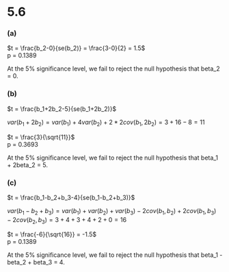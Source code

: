 # 5.6
### **(a)**

$t = \frac{b_2-0}{se(b_2)} = \frac{3-0}{2} = 1.5$  
p = 0.1389  

At the 5% significance level, we fail to reject the null hypothesis that beta_2 = 0.


### **(b)**

$t = \frac{b_1+2b_2-5}{se(b_1+2b_2)}$  

$var(b_1+2b_2) = var(b_1) + 4var(b_2) + 2*2cov(b_1,2b_2) = 3 + 16 - 8 = 11$

$t = \frac{3}{\sqrt{11}}$  
p = 0.3693

At the 5% significance level, we fail to reject the null hypothesis that beta_1 + 2beta_2 = 5.


### **(c)**

$t = \frac{b_1-b_2+b_3-4}{se(b_1-b_2+b_3)}$  

$var(b_1-b_2+b_3) = var(b_1) + var(b_2) + var(b_3) - 2cov(b_1,b_2) + 2cov(b_1,b_3) - 2cov(b_2,b_3) = 3 + 4 + 3 + 4 + 2 + 0 = 16$

$t = \frac{-6}{\sqrt{16}} = -1.5$  
p = 0.1389  

At the 5% significance level, we fail to reject the null hypothesis that beta_1 - beta_2 + beta_3 = 4.




